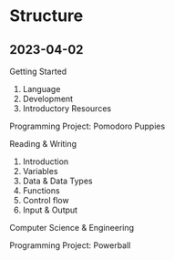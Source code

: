 # Structure

## 2023-04-02

Getting Started

1. Language
2. Development
3. Introductory Resources

Programming Project: Pomodoro Puppies

Reading & Writing

1. Introduction
2. Variables
3. Data & Data Types
4. Functions
5. Control flow
6. Input & Output


Computer Science & Engineering

Programming Project: Powerball


